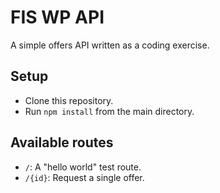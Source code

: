 # FIS WP API

A simple offers API written as a coding exercise.

## Setup

* Clone this repository.
* Run `npm install` from the main directory.

## Available routes

* `/`: A "hello world" test route.
* `/{id}`: Request a single offer.

